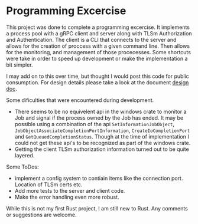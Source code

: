 # Programming Excercise

This project was done to complete a programming excercise. It implements a process pool with a gRPC client and server along with TLSm Authorization and Authentication. The client is a CLI that connects to the server and allows for the creation of proccess with a given command line. Then allows for the monitoring, and management of those procecesses.
Some shortcuts were take in order to speed up development or make the implementation a bit simpler.  

I may add on to this over time, but thought I would post this code for public consumption. For design details please take a look at the document [design doc](./design/excersize_design_doc.md).

Some dificulties that were encountered during development.
- There seems to be no equivelent api in the windows crate to monitor a Job and signal if the process owned by the Job has ended. It may be possible using a combination of the api `SetInformationJobObject`, `JobObjectAssociateCompletionPortInformation`, `CreateIoCompletionPort` and `GetQueuedCompletionStatus`. Though at the time of implementation I could not get these api's to be recognized as part of the windows crate. 
- Getting the client TLSm authorization information turned out to be quite layered.

Some ToDos:
- implement a config system to contiain items like the connection port. Location of TLSm certs etc.
- Add more tests to the server and client code.
- Make the error handling even more robust. 

While this is not my first Rust project, I am still new to Rust. Any comments or suggestions are welcome.
